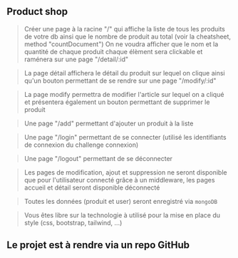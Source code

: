 ## Product shop

> Créer une page à la racine "/" qui affiche la liste de tous les produits de votre db ainsi que le nombre de produit au total (voir la cheatsheet, method "countDocument")
> On ne voudra afficher que le nom et la quantité de chaque produit chaque élèment sera clickable
> et raménera sur une page "/detail/:id"

> La page détail affichera le détail du produit sur lequel on clique ainsi qu'un bouton permettant de se rendre sur une page "/modify/:id"

> La page modify permettra de modifier l'article sur lequel on a cliqué et présentera également un bouton permettant de supprimer le produit

> Une page "/add" permettant d'ajouter un produit à la liste

> Une page "/login" permettant de se connecter (utilisé les identifiants de connexion du challenge connexion)

> Une page "/logout" permettant de se déconnecter

> Les pages de modification, ajout et suppression ne seront disponible que pour l'utilisateur connecté grâce à un middleware, les pages accueil et détail seront disponible déconnecté

> Toutes les données (produit et user) seront enregistré via `mongoDB`

> Vous êtes libre sur la technologie à utilisé pour la mise en place du style (css, bootstrap, tailwind, ...)
 
## Le projet est à rendre via un repo GitHub